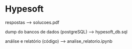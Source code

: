 # Hypesoft


respostas --> solucoes.pdf

dump do bancos de dados (postgreSQL) --> hypesoft_db.sql

análise e relatório (código) --> analise_relatorio.ipynb
